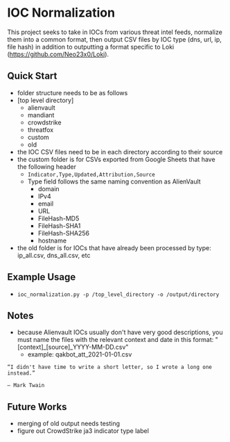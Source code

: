 # IOC Normalization

This project seeks to take in IOCs from various threat intel feeds, normalize them into a common format, then output CSV files by IOC type (dns, url, ip, file hash) in addition to outputting a format specific to Loki (https://github.com/Neo23x0/Loki).

## Quick Start
- folder structure needs to be as follows
- [top level directory]
    - alienvault
    - mandiant
    - crowdstrike
    - threatfox
    - custom
    - old
- the IOC CSV files need to be in each directory according to their source
- the custom folder is for CSVs exported from Google Sheets that have the following header
    - `Indicator,Type,Updated,Attribution,Source`
    - Type field follows the same naming convention as AlienVault
        - domain
        - IPv4
        - email
        - URL
        - FileHash-MD5
        - FileHash-SHA1
        - FileHash-SHA256
        - hostname
- the old folder is for IOCs that have already been processed by type: ip_all.csv, dns_all.csv, etc

## Example Usage
- `ioc_normalization.py -p /top_level_directory -o /output/directory`

## Notes
- because Alienvault IOCs usually don't have very good descriptions, you must name the files with the relevant context and date in this format: "[context]_[source]_YYYY-MM-DD.csv"
    - example: qakbot_att_2021-01-01.csv
``` 
“I didn't have time to write a short letter, so I wrote a long one instead.”

― Mark Twain 
```

## Future Works
- merging of old output needs testing
- figure out CrowdStrike ja3 indicator type label